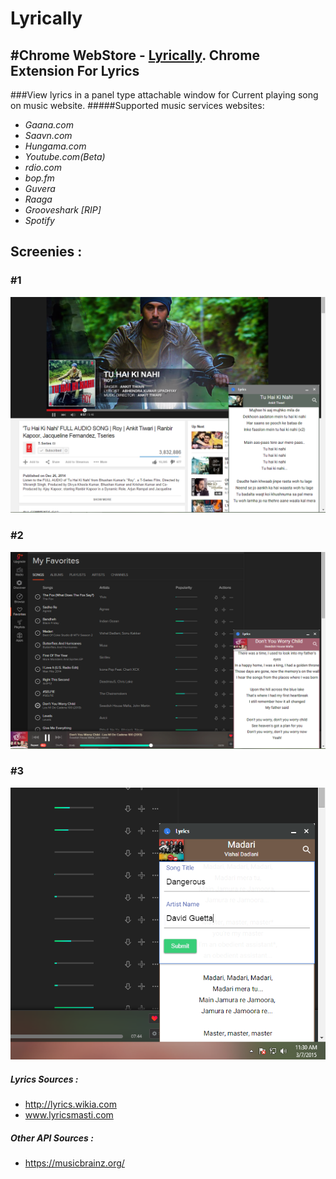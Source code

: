 # Lyrically
#Chrome WebStore - [Lyrically](https://chrome.google.com/webstore/detail/lyrically/ojakdafcdblnebecmoelanfkfmdackgf).
Chrome Extension For Lyrics
-----------
###View lyrics in a panel type attachable window for Current playing song on music website.
#####Supported music services websites:
 * *Gaana.com*
 * *Saavn.com*
 * *Hungama.com*
 * *Youtube.com(Beta)*
 * *rdio.com*
 * *bop.fm*
 * *Guvera*
 * *Raaga*
 * *Grooveshark [RIP]* 
 * *Spotify*

## Screenies :
### #1
![Screenie](https://raw.githubusercontent.com/singham007/Lyrically/master/Screenshots/Capture3.PNG) 
### #2
![Screenie](https://raw.githubusercontent.com/singham007/Lyrically/master/Screenshots/Capture.PNG) 
### #3
![Screenie](https://raw.githubusercontent.com/singham007/Lyrically/master/Screenshots/Capture2.PNG) 


##### Lyrics Sources : 
 * http://lyrics.wikia.com
 * www.lyricsmasti.com
  
 ##### Other API Sources :
 * https://musicbrainz.org/
